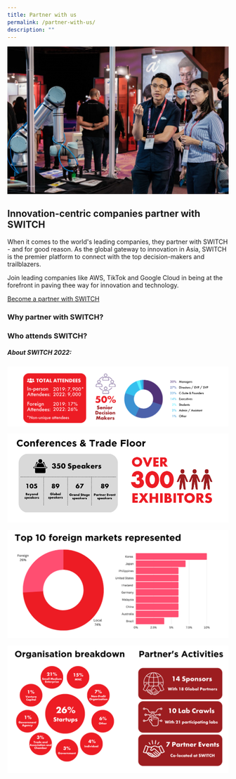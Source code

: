 ```yaml
---
title: Partner with us
permalink: /partner-with-us/
description: ""
---
```

![](/images/2023/partner%20with%20us%20exhibition_cropped.jpg)

## Innovation-centric companies partner with SWITCH

When it comes to the world's leading companies, they partner with SWITCH - and for good reason. As the global gateway to innovation in Asia, SWITCH is the premier platform to connect with the top decision-makers and trailblazers.

Join leading companies like AWS, TikTok and Google Cloud in being at the forefront in paving thee way for innovation and technology.

[Become a partner with SWITCH](https://forms.monday.com/forms/4ae0e80795707021ca480047c3a90d66?r=use1)

### Why partner with SWITCH?

### Who attends SWITCH?
##### About SWITCH 2022:
![](/images/2023/2023%20website%20(2022%20stats)%20visitor%20demographics.png)

![](/images/2023/2023%20website%20(2022%20stats)%20conferences%20&%20trade%20floor.png)

![](/images/2023/2023%20website%20(2022%20stats)%20foreign%20markets.png)

![](/images/2023/2023%20website%20(2022%20stats)%20org%20breakdown%20&%20partners.png)